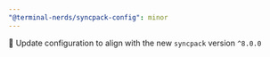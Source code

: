 ```yaml
---
"@terminal-nerds/syncpack-config": minor
---
```


🔧 Update configuration to align with the new `syncpack` version `^8.0.0`
